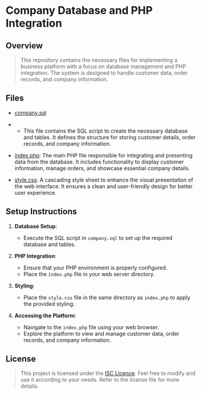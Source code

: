 # Company Database and PHP Integration

## Overview

> This repository contains the necessary files for implementing a business platform with a focus on database management and PHP integration. The system is designed to handle customer data, order records, and company information.

## Files

- [company.sql](company.sql)
- - This file contains the SQL script to create the necessary database and tables. It defines the structure for storing customer details, order records, and company information.

- [index.php](index.php): The main PHP file responsible for integrating and presenting data from the database. It includes functionality to display customer information, manage orders, and showcase essential company details.

- [style.css](style.css): A cascading style sheet to enhance the visual presentation of the web interface. It ensures a clean and user-friendly design for better user experience.

## Setup Instructions

1. **Database Setup**:
   - Execute the SQL script in `company.sql` to set up the required database and tables.

2. **PHP Integration**:
   - Ensure that your PHP environment is properly configured.
   - Place the `index.php` file in your web server directory.

3. **Styling**:
   - Place the `style.css` file in the same directory as `index.php` to apply the provided styling.

4. **Accessing the Platform**:
   - Navigate to the `index.php` file using your web browser.
   - Explore the platform to view and manage customer data, order records, and company information.

## License

> This project is licensed under the [ISC Licence](LICENCE.md). Feel free to modify and use it according to your needs. Refer to the license file for more details.
